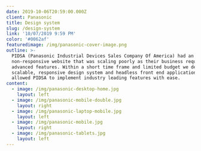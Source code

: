 ```yaml
---
date: 2019-10-06T20:59:00.000Z
client: Panasonic
title: Design system
slug: /design-system
link: '10/07/2019 9:59 PM'
color: '#0062af'
featuredimage: /img/panasonic-cover-image.png
outline: >-
  PIDSA (Panasonic Industrial Devices Sales Company Of America) had an outdated,
  non-responsive website that was scaling poorly as their business required more
  advanced features. Within a short time frame and limited budget we delivered a
  scalable, responsive design system and headless front end application that has
  allowed PIDSA to implement industry leading features with ease.
content:
  - image: /img/panasonic-desktop-home.jpg
    layout: left
  - image: /img/panasonic-mobile-double.jpg
    layout: right
  - image: /img/panasonic-laptop-mobile.jpg
    layout: left
  - image: /img/panasonic-mobile.jpg
    layout: right
  - image: /img/panasonic-tablets.jpg
    layout: left
---
```


